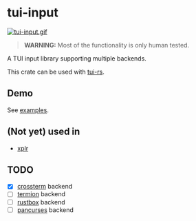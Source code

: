 # tui-input

[![tui-input.gif](https://s10.gifyu.com/images/tui-input.gif)](https://gifyu.com/image/e54N)

> **WARNING:** Most of the functionality is only human tested.

A TUI input library supporting multiple backends.

This crate can be used with [tui-rs](https://github.com/fdehau/tui-rs).

## Demo

See [examples](examples/).

## (Not yet) used in

- [xplr](https://github.com/sayanarijit/xplr)

## TODO

- [x] [crossterm](https://github.com/crossterm-rs/crossterm) backend
- [ ] [termion](https://github.com/ticki/termion) backend
- [ ] [rustbox](https://github.com/gchp/rustbox) backend
- [ ] [pancurses](https://github.com/ihalila/pancurses) backend
